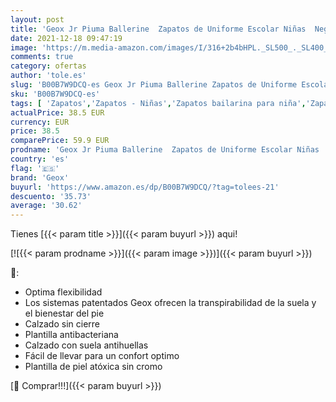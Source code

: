 ```yaml
---
layout: post
title: 'Geox Jr Piuma Ballerine  Zapatos de Uniforme Escolar Niñas  Negro  39 EU'
date: 2021-12-18 09:47:19
image: 'https://m.media-amazon.com/images/I/316+2b4bHPL._SL500_._SL400_.jpg'
comments: true
category: ofertas
author: 'tole.es'
slug: 'B00B7W9DCQ-es Geox Jr Piuma Ballerine Zapatos de Uniforme Escolar Niñas...'
sku: 'B00B7W9DCQ-es'
tags: [ 'Zapatos','Zapatos - Niñas','Zapatos bailarina para niña','Zapatos y complementos','escolar','geox', ]
actualPrice: 38.5 EUR
currency: EUR
price: 38.5
comparePrice: 59.9 EUR
prodname: 'Geox Jr Piuma Ballerine  Zapatos de Uniforme Escolar Niñas  Negro  39 EU'
country: 'es'
flag: '🇪🇸'
brand: 'Geox'
buyurl: 'https://www.amazon.es/dp/B00B7W9DCQ/?tag=tolees-21'
descuento: '35.73'
average: '30.62'
---
```


Tienes [{{< param title >}}]({{< param buyurl >}}) aqui!

[![{{< param prodname >}}]({{< param image >}})]({{< param buyurl >}})

🔎:

- Optima flexibilidad
- Los sistemas patentados Geox ofrecen la transpirabilidad de la suela y el bienestar del pie
- Calzado sin cierre
- Plantilla antibacteriana
- Calzado con suela antihuellas
- Fácil de llevar para un confort optimo
- Plantilla de piel atóxica sin cromo

[🛒 Comprar!!!]({{< param buyurl >}})
